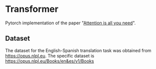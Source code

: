 # Transformer

Pytorch implementation of the paper "[Attention is all you need](https://arxiv.org/pdf/1706.03762)".

## Dataset

The dataset for the English-Spanish translation task was obtained from https://opus.nlpl.eu. The specific dataset is https://opus.nlpl.eu/Books/en&es/v1/Books